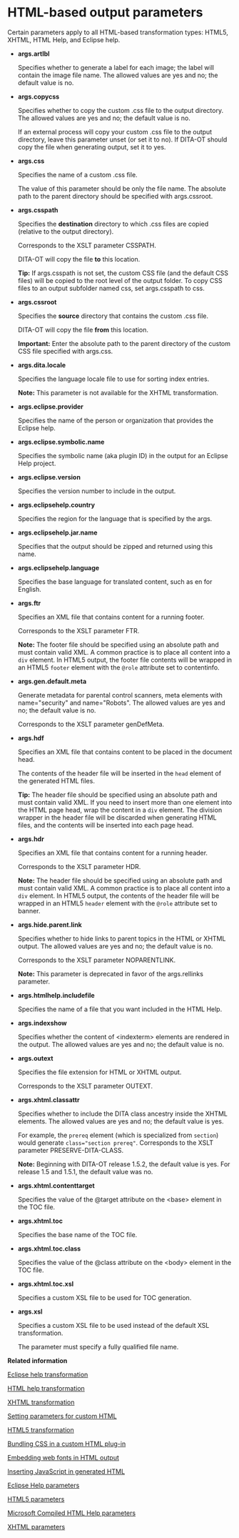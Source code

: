 # HTML-based output parameters

Certain parameters apply to all HTML-based transformation types: HTML5, XHTML, HTML Help, and Eclipse help. 

-   **args.artlbl**

    Specifies whether to generate a label for each image; the label will contain the image file name. The allowed values are yes and no; the default value is no.

-   **args.copycss**

    Specifies whether to copy the custom .css file to the output directory. The allowed values are yes and no; the default value is no.

    If an external process will copy your custom .css file to the output directory, leave this parameter unset \(or set it to no\). If DITA-OT should copy the file when generating output, set it to yes.

-   **args.css**

    Specifies the name of a custom .css file.

    The value of this parameter should be only the file name. The absolute path to the parent directory should be specified with args.cssroot.

-   **args.csspath**

    Specifies the **destination** directory to which .css files are copied \(relative to the output directory\).

    Corresponds to the XSLT parameter CSSPATH.

    DITA-OT will copy the file **to** this location.

    **Tip:** If args.csspath is not set, the custom CSS file \(and the default CSS files\) will be copied to the root level of the output folder. To copy CSS files to an output subfolder named css, set args.csspath to css.

-   **args.cssroot**

    Specifies the **source** directory that contains the custom .css file.

    DITA-OT will copy the file **from** this location.

    **Important:** Enter the absolute path to the parent directory of the custom CSS file specified with args.css.

-   **args.dita.locale**

    Specifies the language locale file to use for sorting index entries.

    **Note:** This parameter is not available for the XHTML transformation.

-   **args.eclipse.provider**

    Specifies the name of the person or organization that provides the Eclipse help.

-   **args.eclipse.symbolic.name**

    Specifies the symbolic name \(aka plugin ID\) in the output for an Eclipse Help project.

-   **args.eclipse.version**

    Specifies the version number to include in the output.

-   **args.eclipsehelp.country**

    Specifies the region for the language that is specified by the args.

-   **args.eclipsehelp.jar.name**

    Specifies that the output should be zipped and returned using this name.

-   **args.eclipsehelp.language**

    Specifies the base language for translated content, such as en for English.

-   **args.ftr**

    Specifies an XML file that contains content for a running footer.

    Corresponds to the XSLT parameter FTR.

    **Note:** The footer file should be specified using an absolute path and must contain valid XML. A common practice is to place all content into a `div` element. In HTML5 output, the footer file contents will be wrapped in an HTML5 `footer` element with the `@role` attribute set to contentinfo.

-   **args.gen.default.meta**

    Generate metadata for parental control scanners, meta elements with name="security" and name="Robots". The allowed values are yes and no; the default value is no.

    Corresponds to the XSLT parameter genDefMeta.

-   **args.hdf**

    Specifies an XML file that contains content to be placed in the document head.

    The contents of the header file will be inserted in the `head` element of the generated HTML files.

    **Tip:** The header file should be specified using an absolute path and must contain valid XML. If you need to insert more than one element into the HTML page head, wrap the content in a `div` element. The division wrapper in the header file will be discarded when generating HTML files, and the contents will be inserted into each page head.

-   **args.hdr**

    Specifies an XML file that contains content for a running header.

    Corresponds to the XSLT parameter HDR.

    **Note:** The header file should be specified using an absolute path and must contain valid XML. A common practice is to place all content into a `div` element. In HTML5 output, the contents of the header file will be wrapped in an HTML5 `header` element with the `@role` attribute set to banner.

-   **args.hide.parent.link**

    Specifies whether to hide links to parent topics in the HTML or XHTML output. The allowed values are yes and no; the default value is no.

    Corresponds to the XSLT parameter NOPARENTLINK.

    **Note:** This parameter is deprecated in favor of the args.rellinks parameter.

-   **args.htmlhelp.includefile**

    Specifies the name of a file that you want included in the HTML Help.

-   **args.indexshow**

    Specifies whether the content of &lt;indexterm&gt; elements are rendered in the output. The allowed values are yes and no; the default value is no.

-   **args.outext**

    Specifies the file extension for HTML or XHTML output.

    Corresponds to the XSLT parameter OUTEXT.

-   **args.xhtml.classattr**

    Specifies whether to include the DITA class ancestry inside the XHTML elements. The allowed values are yes and no; the default value is yes.

    For example, the `prereq` element \(which is specialized from `section`\) would generate `class="section prereq"`. Corresponds to the XSLT parameter PRESERVE-DITA-CLASS.

    **Note:** Beginning with DITA-OT release 1.5.2, the default value is yes. For release 1.5 and 1.5.1, the default value was no.

-   **args.xhtml.contenttarget**

    Specifies the value of the @target attribute on the &lt;base&gt; element in the TOC file.

-   **args.xhtml.toc**

    Specifies the base name of the TOC file.

-   **args.xhtml.toc.class**

    Specifies the value of the @class attribute on the &lt;body&gt; element in the TOC file.

-   **args.xhtml.toc.xsl**

    Specifies a custom XSL file to be used for TOC generation.

-   **args.xsl**

    Specifies a custom XSL file to be used instead of the default XSL transformation.

    The parameter must specify a fully qualified file name.


**Related information**  


[Eclipse help transformation](../topics/dita2eclipsehelp.md)

[HTML help transformation](../topics/dita2htmlhelp.md)

[XHTML transformation](../topics/dita2xhtml.md)

[Setting parameters for custom HTML](../topics/html-customization-parameters.md)

[HTML5 transformation](../topics/dita2html5.md)

[Bundling CSS in a custom HTML plug-in](../topics/html-customization-plugin-bundle-css.md)

[Embedding web fonts in HTML output](../topics/html-customization-plugin-webfont.md)

[Inserting JavaScript in generated HTML](../topics/html-customization-plugin-javascript.md)

[Eclipse Help parameters](../parameters/parameters-eclipsehelp.md)

[HTML5 parameters](../parameters/parameters-html5.md)

[Microsoft Compiled HTML Help parameters](../parameters/parameters-htmlhelp.md)

[XHTML parameters](../parameters/parameters-xhtml.md)

